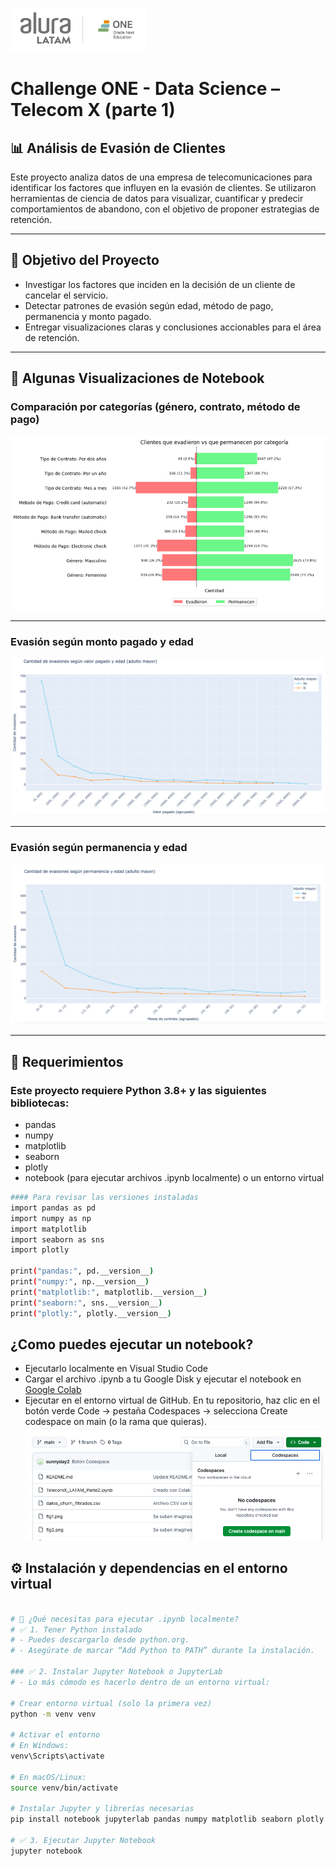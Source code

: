 
![Alura + One](./img/aluraOne.png)

# Challenge ONE - Data Science – Telecom X (parte 1)
## 📊 Análisis de Evasión de Clientes

Este proyecto analiza datos de una empresa de telecomunicaciones para identificar los factores que influyen en la evasión de clientes. Se utilizaron herramientas de ciencia de datos para visualizar, cuantificar y predecir comportamientos de abandono, con el objetivo de proponer estrategias de retención.

---

## 🧠 Objetivo del Proyecto

- Investigar los factores que inciden en la decisión de un cliente de cancelar el servicio.
- Detectar patrones de evasión según edad, método de pago, permanencia y monto pagado.
- Entregar visualizaciones claras y conclusiones accionables para el área de retención.

---

## 📸 Algunas Visualizaciones de Notebook

### Comparación por categorías (género, contrato, método de pago)
![Comparación por categoría](./img/permanencia_por_categoria.png)

---

### Evasión según monto pagado y edad
![Evasión por total pagado](./img/evasiones_pagos_edad.png)

---

### Evasión según permanencia y edad
![Evasión por permanencia](./img/evasiones_permanencia_edad.png)

---

## 📝 Requerimientos

### Este proyecto requiere Python 3.8+ y las siguientes bibliotecas:

- pandas
- numpy
- matplotlib
- seaborn
- plotly
- notebook (para ejecutar archivos .ipynb localmente) o un entorno virtual

```bash
#### Para revisar las versiones instaladas
import pandas as pd
import numpy as np
import matplotlib
import seaborn as sns
import plotly

print("pandas:", pd.__version__)
print("numpy:", np.__version__)
print("matplotlib:", matplotlib.__version__)
print("seaborn:", sns.__version__)
print("plotly:", plotly.__version__)
```
  
## ¿Como puedes ejecutar un notebook?

- Ejecutarlo localmente en Visual Studio Code
- Cargar el archivo .ipynb a tu Google Disk y ejecutar el notebook en [Google Colab](https://colab.research.google.com)
- Ejecutar en el entorno virtual de GitHub. En tu repositorio, haz clic en el botón verde Code → pestaña Codespaces → selecciona Create codespace on main (o la rama que quieras). ![Code space](./img/fig3.png)
  
## ⚙️ Instalación y dependencias en el entorno virtual

```bash

# 🧰 ¿Qué necesitas para ejecutar .ipynb localmente?
# ✅ 1. Tener Python instalado
# - Puedes descargarlo desde python.org.
# - Asegúrate de marcar “Add Python to PATH” durante la instalación.

### ✅ 2. Instalar Jupyter Notebook o JupyterLab
# - Lo más cómodo es hacerlo dentro de un entorno virtual:

# Crear entorno virtual (solo la primera vez)
python -m venv venv

# Activar el entorno
# En Windows:
venv\Scripts\activate

# En macOS/Linux:
source venv/bin/activate

# Instalar Jupyter y librerías necesarias
pip install notebook jupyterlab pandas numpy matplotlib seaborn plotly

# ✅ 3. Ejecutar Jupyter Notebook
jupyter notebook
